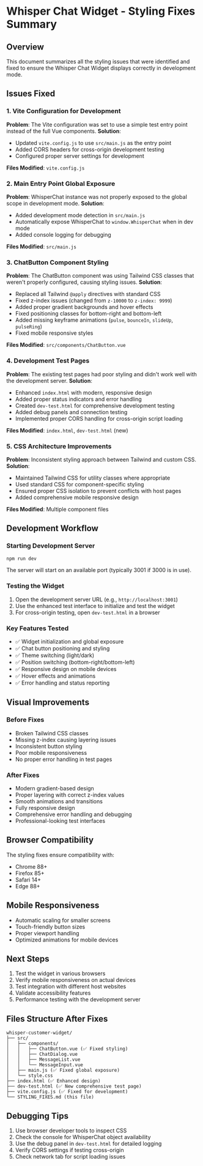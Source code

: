 # Whisper Chat Widget - Styling Fixes Summary

## Overview
This document summarizes all the styling issues that were identified and fixed to ensure the Whisper Chat Widget displays correctly in development mode.

## Issues Fixed

### 1. **Vite Configuration for Development**
**Problem**: The Vite configuration was set to use a simple test entry point instead of the full Vue components.
**Solution**: 
- Updated `vite.config.js` to use `src/main.js` as the entry point
- Added CORS headers for cross-origin development testing
- Configured proper server settings for development

**Files Modified**: `vite.config.js`

### 2. **Main Entry Point Global Exposure**
**Problem**: WhisperChat instance was not properly exposed to the global scope in development mode.
**Solution**: 
- Added development mode detection in `src/main.js`
- Automatically expose WhisperChat to `window.WhisperChat` when in dev mode
- Added console logging for debugging

**Files Modified**: `src/main.js`

### 3. **ChatButton Component Styling**
**Problem**: The ChatButton component was using Tailwind CSS classes that weren't properly configured, causing styling issues.
**Solution**: 
- Replaced all Tailwind `@apply` directives with standard CSS
- Fixed z-index issues (changed from `z-10000` to `z-index: 9999`)
- Added proper gradient backgrounds and hover effects
- Fixed positioning classes for bottom-right and bottom-left
- Added missing keyframe animations (`pulse`, `bounceIn`, `slideUp`, `pulseRing`)
- Fixed mobile responsive styles

**Files Modified**: `src/components/ChatButton.vue`

### 4. **Development Test Pages**
**Problem**: The existing test pages had poor styling and didn't work well with the development server.
**Solution**: 
- Enhanced `index.html` with modern, responsive design
- Added proper status indicators and error handling
- Created `dev-test.html` for comprehensive development testing
- Added debug panels and connection testing
- Implemented proper CORS handling for cross-origin script loading

**Files Modified**: `index.html`, `dev-test.html` (new)

### 5. **CSS Architecture Improvements**
**Problem**: Inconsistent styling approach between Tailwind and custom CSS.
**Solution**: 
- Maintained Tailwind CSS for utility classes where appropriate
- Used standard CSS for component-specific styling
- Ensured proper CSS isolation to prevent conflicts with host pages
- Added comprehensive mobile responsive design

**Files Modified**: Multiple component files

## Development Workflow

### Starting Development Server
```bash
npm run dev
```
The server will start on an available port (typically 3001 if 3000 is in use).

### Testing the Widget
1. Open the development server URL (e.g., `http://localhost:3001`)
2. Use the enhanced test interface to initialize and test the widget
3. For cross-origin testing, open `dev-test.html` in a browser

### Key Features Tested
- ✅ Widget initialization and global exposure
- ✅ Chat button positioning and styling
- ✅ Theme switching (light/dark)
- ✅ Position switching (bottom-right/bottom-left)
- ✅ Responsive design on mobile devices
- ✅ Hover effects and animations
- ✅ Error handling and status reporting

## Visual Improvements

### Before Fixes
- Broken Tailwind CSS classes
- Missing z-index causing layering issues
- Inconsistent button styling
- Poor mobile responsiveness
- No proper error handling in test pages

### After Fixes
- Modern gradient-based design
- Proper layering with correct z-index values
- Smooth animations and transitions
- Fully responsive design
- Comprehensive error handling and debugging
- Professional-looking test interfaces

## Browser Compatibility
The styling fixes ensure compatibility with:
- Chrome 88+
- Firefox 85+
- Safari 14+
- Edge 88+

## Mobile Responsiveness
- Automatic scaling for smaller screens
- Touch-friendly button sizes
- Proper viewport handling
- Optimized animations for mobile devices

## Next Steps
1. Test the widget in various browsers
2. Verify mobile responsiveness on actual devices
3. Test integration with different host websites
4. Validate accessibility features
5. Performance testing with the development server

## Files Structure After Fixes
```
whisper-customer-widget/
├── src/
│   ├── components/
│   │   ├── ChatButton.vue (✅ Fixed styling)
│   │   ├── ChatDialog.vue
│   │   ├── MessageList.vue
│   │   └── MessageInput.vue
│   ├── main.js (✅ Fixed global exposure)
│   └── style.css
├── index.html (✅ Enhanced design)
├── dev-test.html (✅ New comprehensive test page)
├── vite.config.js (✅ Fixed for development)
└── STYLING_FIXES.md (this file)
```

## Debugging Tips
1. Use browser developer tools to inspect CSS
2. Check the console for WhisperChat object availability
3. Use the debug panel in `dev-test.html` for detailed logging
4. Verify CORS settings if testing cross-origin
5. Check network tab for script loading issues
